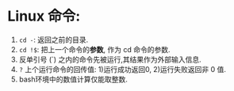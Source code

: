 # Linux 命令:
1. `cd -`: 返回之前的目录.
2. `cd !$`: 把上一个命令的**参数**, 作为 cd 命令的参数.
3. 反单引号 (`) 之内的命令先被运行,其结果作为外部输入信息.
4. `?` 上个运行命令的回传值: 1)运行成功返回0, 2)运行失败返回非 0 值.
5. bash环境中的数值计算仅能取整数.
